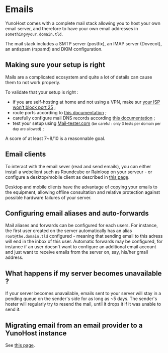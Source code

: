 Emails
======

YunoHost comes with a complete mail stack allowing you to host your own email server, and therefore to have your own email addresses in `something@your.domain.tld`.

The mail stack includes a SMTP server (postfix), an IMAP server (Dovecot), an antispam (rspamd) and DKIM configuration.

Making sure your setup is right
-------------------------------

Mails are a complicated ecosystem and quite a lot of details can cause them to not work properly.

To validate that your setup is right :
- if you are self-hosting at home and not using a VPN, make sur [your ISP won't block port 25](isp) ;
- route ports according to [this documentation](isp_box_config) ;
- carefully configure mail DNS records according [this documentation](dns_config) ;
- test your setup using [Mail-tester.com](https://mail-tester.com) <small>(be careful : only 3 tests per domain per day are allowed)</small> ;

A score of at least 7~8/10 is a reasonnable goal.

Email clients
-------------

To interact with the email sever (read and send emails), you can either install a webclient such as Roundcube or Rainloop on your serveur - or configure a desktop/mobile client as described in [this page](email_configure_client).

Desktop and mobile clients have the advantage of copying your emails to the equipment, allowing offline consultation and relative protection against possible hardware failures of your server.

Configuring email aliases and auto-forwards
-------------------------------------------

Mail aliases and forwards can be configured for each users. For instance, the first user created on the server automatically has an alias `root@the.domain.tld` configured - meaning that sending email to this adress will end in the inbox of this user. Automatic forwards may be configured, for instance if an user doesn't want to configure an additional email account and just want to receive emails from the server on, say, his/her gmail address.

What happens if my server becomes unavailable ?
-----------------------------------------------

If your server becomes unavailable, emails sent to your server will stay in a pending queue on the sender's side for as long as ~5 days. The sender's hoster will regularly try to resend the mail, until it drops it if it was unable to send it.

Migrating email from an email provider to a YunoHost instance
-------------------------------------------------------------

See [this page](email_migration).

